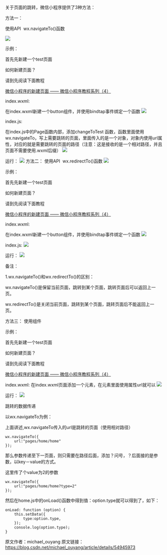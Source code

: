 关于页面的跳转，微信小程序提供了3种方法：

方法一：

使用API  wx.navigateTo()函数

![](https://upload-images.jianshu.io/upload_images/19956127-bd2f1af9067d303a.png?imageMogr2/auto-orient/strip%7CimageView2/2/w/1240)

示例：

首先先新建一个test页面

如何新建页面？

请到先阅读下面教程

[微信小程序的新建页面 —— 微信小程序教程系列（4）](https://www.jianshu.com/p/82a49ba1d7cc)

index.wxml:

在index.wxml新建一个button组件，并使用bindtap事件绑定一个函数
![](https://upload-images.jianshu.io/upload_images/19956127-8427f72b749e9fc4.png?imageMogr2/auto-orient/strip%7CimageView2/2/w/1240)


index.js:

在index.js中的Page函数内部，添加changeToTest 函数，函数里面使用wx.navigateTo，写上需要跳转的页面，里面传入的是一个对象，对象内使用url属性，对应的就是需要跳转的页面的路径（注意：这是接收的是一个相对路径，并且页面不需要使用.wxml后缀）
![](https://upload-images.jianshu.io/upload_images/19956127-7ef13773e3454822.png?imageMogr2/auto-orient/strip%7CimageView2/2/w/1240)

运行：
![](https://upload-images.jianshu.io/upload_images/19956127-3aa1387a3b0ddd62.gif?imageMogr2/auto-orient/strip)
方法二：
使用API  wx.redirectTo()函数
![](https://upload-images.jianshu.io/upload_images/19956127-c723ec82b1aef045.png?imageMogr2/auto-orient/strip%7CimageView2/2/w/1240)

示例：

首先先新建一个test页面

如何新建页面？

请到先阅读下面教程

[微信小程序的新建页面 —— 微信小程序教程系列（4）](https://www.jianshu.com/p/82a49ba1d7cc)


index.wxml:

在index.wxml新建一个button组件，并使用bindtap事件绑定一个函数
![](https://upload-images.jianshu.io/upload_images/19956127-dc0ead7f10174d0b.png?imageMogr2/auto-orient/strip%7CimageView2/2/w/1240)

index.js:
![](https://upload-images.jianshu.io/upload_images/19956127-4e06f113bdecfdf4.png?imageMogr2/auto-orient/strip%7CimageView2/2/w/1240)

运行：
![](https://upload-images.jianshu.io/upload_images/19956127-797635bfc776ff24.gif?imageMogr2/auto-orient/strip)

备注：

1.wx.navigateTo()和wx.redirectTo()的区别：

wx.navigateTo()是保留当前页面，跳转到某个页面，跳转页面后可以返回上一页。

wx.redirectTo()是关闭当前页面，跳转到某个页面，跳转页面后不能返回上一页。

方法三：
使用组件  <navigator>

示例：

首先先新建一个test页面

如何新建页面？

请到先阅读下面教程

[微信小程序的新建页面 —— 微信小程序教程系列（4）](https://www.jianshu.com/p/82a49ba1d7cc)

index.wxml:
在index.wxml页面添加一个<navigator>元素，在元素里面使用属性url就可以
![](https://upload-images.jianshu.io/upload_images/19956127-df682853b04a00c6.png?imageMogr2/auto-orient/strip%7CimageView2/2/w/1240)

运行：
![](https://upload-images.jianshu.io/upload_images/19956127-4290b9e2f31a71a0.gif?imageMogr2/auto-orient/strip)

跳转的数据传递

以wx.navigateTo为例：

上面讲述,wx.navigateTo传入的url是跳转的页面（使用相对路径）
```
wx.navigateTo({
    url:"pages/home/home"
});
```
那么参数传递至下一页面，则只需要在路径后面，添加？问号，？后面接的是参数，以key－value的方式。

这里传了个value为2的参数
```
wx.navigateTo({
    url:"pages/home/home?type=2"
});
```
然后在home.js中的onLoad()函数中得到值：option.type就可以得到了，如下：
```
onLoad: function (option) {
    this.setData({
        type:option.type,
    });
    console.log(option.type);
}
```

原文作者：michael_ouyang
原文链接：https://blog.csdn.net/michael_ouyang/article/details/54945973
